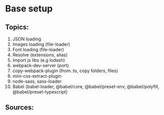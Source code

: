 # Base setup

## Topics:

1. JSON loading
2. Images loading (file-loader)
3. Font loading (file-loader)
4. Resolve (extensions, alias)
5. Import js libs (e.g lodash)
6. webpack-dev-server (port)
7. copy-webpack-plugin (from..to, copy folders, files)
8. mini-css-extract-plugin
9. node-sass, sass-loader
10. Babel (babel-loader, @babel/core, @babel/preset-env, @babel/polyfill, @babel/preset-typescript)

## Sources:
